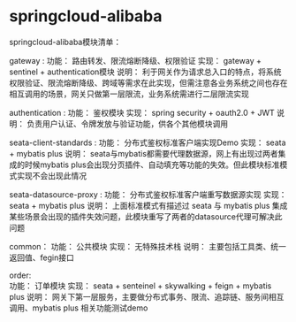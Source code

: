 # springcloud-alibaba
springcloud-alibaba模块清单：

  gateway :
                            功能： 路由转发、限流熔断降级、权限验证
                            实现： gateway + sentinel + authentication模块
                            说明： 利于网关作为请求总入口的特点，将系统权限验证、限流熔断降级、跨域等需求在此实现，但需注意各业务系统之间也存在相互调用的场景，网关只做第一层限流，业务系统需进行二层限流实现

  authentication : 
                            功能： 鉴权模块
                            实现： spring security + oauth2.0 + JWT
                            说明： 负责用户认证、令牌发放与验证功能，供各个其他模块调用

  seata-client-standards : 
                            功能： 分布式鉴权标准客户端实现Demo
                            实现： seata + mybatis plus
                            说明： seata与mybatis都需要代理数据源，网上有出现过两者集成的时候mybatis plus会出现分页插件、自动填充等功能的失效。但此模块标准模式实现不会出现此情况

  seata-datasource-proxy :
                            功能： 分布式鉴权标准客户端重写数据源实现
                            实现： seata + mybatis plus
                            说明： 上面标准模式有描述过 seata 与 mybatis plus 集成某些场景会出现的插件失效问题，此模块重写了两者的datasource代理可解决此问题

  common：
                            功能： 公共模块
                            实现： 无特殊技术栈
                            说明： 主要包括工具类、统一返回值、fegin接口

  order:               
                            功能： 订单模块
                            实现： seata + senteinel + skywalking +  feign + mybatis plus
                            说明： 网关下第一层服务，主要做分布式事务、限流、追踪链、服务间相互调用、mybatis plus 相关功能测试demo
